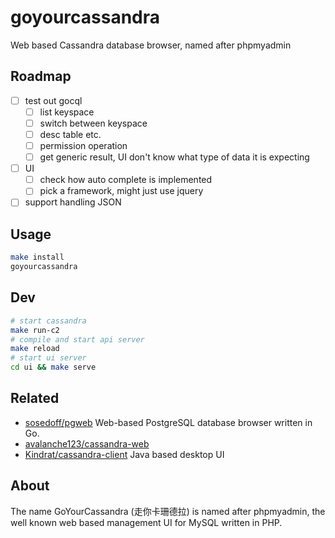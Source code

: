 # goyourcassandra

Web based Cassandra database browser, named after phpmyadmin

## Roadmap

- [ ] test out gocql
  - [ ] list keyspace
  - [ ] switch between keyspace
  - [ ] desc table etc.
  - [ ] permission operation
  - [ ] get generic result, UI don't know what type of data it is expecting
- [ ] UI
  - [ ] check how auto complete is implemented
  - [ ] pick a framework, might just use jquery
- [ ] support handling JSON

## Usage

````bash
make install
goyourcassandra
````
## Dev

````bash
# start cassandra
make run-c2
# compile and start api server
make reload
# start ui server
cd ui && make serve
````


## Related

- [sosedoff/pgweb](https://github.com/sosedoff/pgweb) Web-based PostgreSQL database browser written in Go.
- [avalanche123/cassandra-web](https://github.com/avalanche123/cassandra-web) 
- [Kindrat/cassandra-client](https://github.com/Kindrat/cassandra-client) Java based desktop UI

## About

The name GoYourCassandra (走你卡珊德拉) is named after phpmyadmin, the well known web based management UI for MySQL written in PHP.
